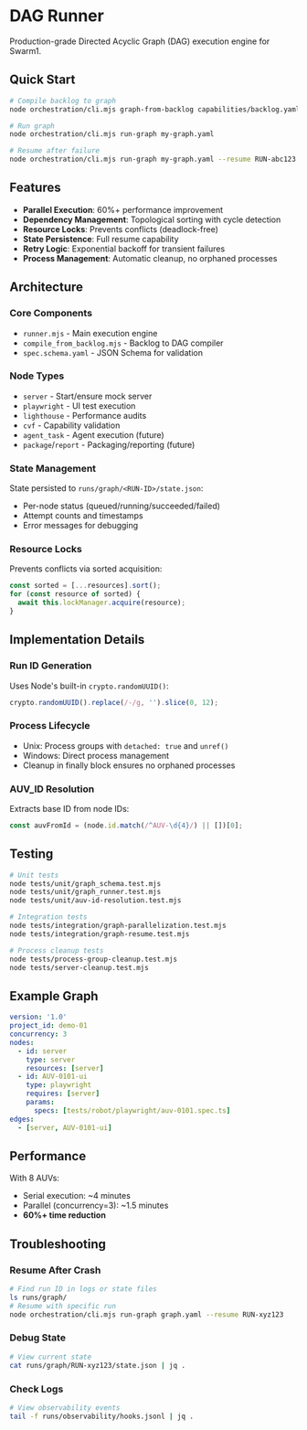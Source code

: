 # DAG Runner

Production-grade Directed Acyclic Graph (DAG) execution engine for Swarm1.

## Quick Start

```bash
# Compile backlog to graph
node orchestration/cli.mjs graph-from-backlog capabilities/backlog.yaml -o my-graph.yaml

# Run graph
node orchestration/cli.mjs run-graph my-graph.yaml

# Resume after failure
node orchestration/cli.mjs run-graph my-graph.yaml --resume RUN-abc123
```

## Features

- **Parallel Execution**: 60%+ performance improvement
- **Dependency Management**: Topological sorting with cycle detection
- **Resource Locks**: Prevents conflicts (deadlock-free)
- **State Persistence**: Full resume capability
- **Retry Logic**: Exponential backoff for transient failures
- **Process Management**: Automatic cleanup, no orphaned processes

## Architecture

### Core Components

- `runner.mjs` - Main execution engine
- `compile_from_backlog.mjs` - Backlog to DAG compiler
- `spec.schema.yaml` - JSON Schema for validation

### Node Types

- `server` - Start/ensure mock server
- `playwright` - UI test execution
- `lighthouse` - Performance audits
- `cvf` - Capability validation
- `agent_task` - Agent execution (future)
- `package`/`report` - Packaging/reporting (future)

### State Management

State persisted to `runs/graph/<RUN-ID>/state.json`:

- Per-node status (queued/running/succeeded/failed)
- Attempt counts and timestamps
- Error messages for debugging

### Resource Locks

Prevents conflicts via sorted acquisition:

```javascript
const sorted = [...resources].sort();
for (const resource of sorted) {
  await this.lockManager.acquire(resource);
}
```

## Implementation Details

### Run ID Generation

Uses Node's built-in `crypto.randomUUID()`:

```javascript
crypto.randomUUID().replace(/-/g, '').slice(0, 12);
```

### Process Lifecycle

- Unix: Process groups with `detached: true` and `unref()`
- Windows: Direct process management
- Cleanup in finally block ensures no orphaned processes

### AUV_ID Resolution

Extracts base ID from node IDs:

```javascript
const auvFromId = (node.id.match(/^AUV-\d{4}/) || [])[0];
```

## Testing

```bash
# Unit tests
node tests/unit/graph_schema.test.mjs
node tests/unit/graph_runner.test.mjs
node tests/unit/auv-id-resolution.test.mjs

# Integration tests
node tests/integration/graph-parallelization.test.mjs
node tests/integration/graph-resume.test.mjs

# Process cleanup tests
node tests/process-group-cleanup.test.mjs
node tests/server-cleanup.test.mjs
```

## Example Graph

```yaml
version: '1.0'
project_id: demo-01
concurrency: 3
nodes:
  - id: server
    type: server
    resources: [server]
  - id: AUV-0101-ui
    type: playwright
    requires: [server]
    params:
      specs: [tests/robot/playwright/auv-0101.spec.ts]
edges:
  - [server, AUV-0101-ui]
```

## Performance

With 8 AUVs:

- Serial execution: ~4 minutes
- Parallel (concurrency=3): ~1.5 minutes
- **60%+ time reduction**

## Troubleshooting

### Resume After Crash

```bash
# Find run ID in logs or state files
ls runs/graph/
# Resume with specific run
node orchestration/cli.mjs run-graph graph.yaml --resume RUN-xyz123
```

### Debug State

```bash
# View current state
cat runs/graph/RUN-xyz123/state.json | jq .
```

### Check Logs

```bash
# View observability events
tail -f runs/observability/hooks.jsonl | jq .
```
